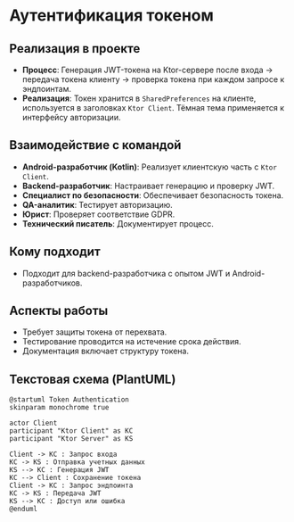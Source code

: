 # Аутентификация токеном

## Реализация в проекте
- **Процесс**: Генерация JWT-токена на Ktor-сервере после входа → передача токена клиенту → проверка токена при каждом запросе к эндпоинтам.
- **Реализация**: Токен хранится в `SharedPreferences` на клиенте, используется в заголовках `Ktor Client`. Тёмная тема применяется к интерфейсу авторизации.

## Взаимодействие с командой
- **Android-разработчик (Kotlin)**: Реализует клиентскую часть с `Ktor Client`.
- **Backend-разработчик**: Настраивает генерацию и проверку JWT.
- **Специалист по безопасности**: Обеспечивает безопасность токена.
- **QA-аналитик**: Тестирует авторизацию.
- **Юрист**: Проверяет соответствие GDPR.
- **Технический писатель**: Документирует процесс.

## Кому подходит
- Подходит для backend-разработчика с опытом JWT и Android-разработчиков.

## Аспекты работы
- Требует защиты токена от перехвата.
- Тестирование проводится на истечение срока действия.
- Документация включает структуру токена.

## Текстовая схема (PlantUML)
```plantuml
@startuml Token Authentication
skinparam monochrome true

actor Client
participant "Ktor Client" as KC
participant "Ktor Server" as KS

Client -> KC : Запрос входа
KC -> KS : Отправка учетных данных
KS --> KC : Генерация JWT
KC --> Client : Сохранение токена
Client -> KC : Запрос эндпоинта
KC -> KS : Передача JWT
KS --> KC : Доступ или ошибка
@enduml
``` 